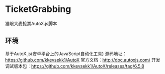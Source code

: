 # TicketGrabbing
猫眼大麦抢票AutoX.js脚本
## 环境
基于AutoX.js(安卓平台上的JavaScript自动化工具)
源码地址：https://github.com/kkevsekk1/AutoX
官方文档：http://doc.autoxjs.com/
开发调试版本包：https://github.com/kkevsekk1/AutoX/releases/tag/6.5.8
